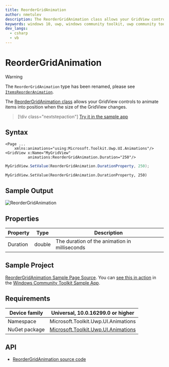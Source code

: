 ```yaml
---
title: ReorderGridAnimation
author: nmetulev
description: The ReorderGridAnimation class allows your GridView controls to animate items into position when the size of the GridView changes (outdated docs).
keywords: windows 10, uwp, windows community toolkit, uwp community toolkit, uwp toolkit, ReorderGridAnimation
dev_langs:
  - csharp
  - vb
---
```


# ReorderGridAnimation

> [!WARNING]
> The `ReorderGridAnimation` type has been renamed, please see [`ItemsReorderAnimation`](ItemsReorderAnimation.md).

The [ReorderGridAnimation class](/dotnet/api/microsoft.toolkit.uwp.ui.animations.reordergridanimation) allows your GridView controls to animate items into position when the size of the GridView changes.

> [!div class="nextstepaction"]
> [Try it in the sample app](uwpct://Animations?sample=ReorderGridAnimation)

## Syntax

```xaml
<Page ...
    xmlns:animations="using:Microsoft.Toolkit.Uwp.UI.Animations"/>
<GridView x:Name="MyGridView"
          animations:ReorderGridAnimation.Duration="250"/>
```

```csharp
MyGridView.SetValue(ReorderGridAnimation.DurationProperty, 250);
```

```vb
MyGridView.SetValue(ReorderGridAnimation.DurationProperty, 250)
```

## Sample Output

![ReorderGridAnimation](../resources/images/Animations/ReorderGridAnimation/Sample-Output.gif)

## Properties

| Property | Type | Description |
| -- | -- | -- |
| Duration | double | The duration of the animation in milliseconds |

## Sample Project

[ReorderGridAnimation Sample Page Source](https://github.com/windows-toolkit/WindowsCommunityToolkit/tree/rel/7.1.0/Microsoft.Toolkit.Uwp.SampleApp/SamplePages/ReorderGridAnimation). You can [see this in action](uwpct://Animations?sample=ReorderGridAnimation) in the [Windows Community Toolkit Sample App](https://aka.ms/windowstoolkitapp).

## Requirements

| Device family | Universal, 10.0.16299.0 or higher   |
| ---------------------------------------------------------------- | ----------------------------------- |
| Namespace                                                        | Microsoft.Toolkit.Uwp.UI.Animations |
| NuGet package | [Microsoft.Toolkit.Uwp.UI.Animations](https://www.nuget.org/packages/Microsoft.Toolkit.Uwp.UI.Animations/) |

## API

- [ReorderGridAnimation source code](https://github.com/windows-toolkit/WindowsCommunityToolkit/blob/rel/7.1.0/Microsoft.Toolkit.Uwp.UI.Animations/ItemsReorderAnimation.cs)
